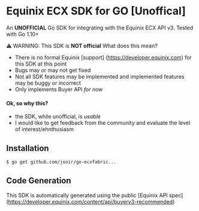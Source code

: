 # Equinix ECX SDK for GO [Unoffical]

An **UNOFFICIAL** Go SDK for integrating with the Equinix ECX API v3. Tested with Go 1.10+

:warning: WARNING: This SDK is **NOT official** What does this mean?

* There is no formal Equinix [support] (https://developer.equinix.com) for this SDK at this point
* Bugs may or may not get fixed
* Not all SDK features may be implemented and implemented features may be buggy or incorrect
* Only implements Buyer API _for now_

#### Ok, so why this?
 
* the SDK, while unofficial, is _usable_
* I would like to get feedback from the community and evaluate the level of interest/ehnthusiasm

## Installation

````sh
$ go get github.com/jxoir/go-ecxfabric...
`````

## Code Generation

This SDK is automatically generated using the public [Equinix API spec] (https://developer.equinix.com/content/api/buyerv3-recommended)